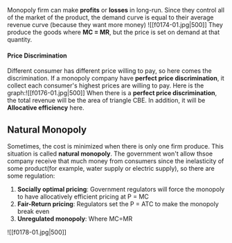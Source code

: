 Monopoly firm can make **profits** or **losses** in long-run. Since they control all of the market of the product, the demand curve is equal to their average revenue curve (because they want more money)
![[f0174-01.jpg|500]]
They produce the goods where **MC = MR**, but the price is set on demand at that quantity.

#### Price Discrimination
Different consumer has different price willing to pay, so here comes the discrimination. If a monopoly company have **perfect price discrimination**, it collect each consumer's highest prices are willing to pay. Here is the graph:![[f0176-01.jpg|500]]
When there is a **perfect price discrimination**, the total revenue will be the area of triangle CBE. In addition, it will be **Allocative efficiency** here.

## Natural Monopoly
Sometimes, the cost is minimized when there is only one firm produce. This situation is called **natural monopoly**. The government won't allow thsoe company receive that much money from consumers since the inelasticity of some product(for example, water supply or electric supply), so there are some regulation:
1. **Socially optimal pricing**: Government regulators will force the monopoly to have allocatively efficient pricing at P = MC
2. **Fair-Return pricing**: Regulators set the P = ATC to make the monopoly break even
3. **Unregulated monopoly**: Where MC=MR

![[f0178-01.jpg|500]]
